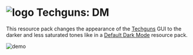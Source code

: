 # ![logo](https://media.forgecdn.net/avatars/1167/935/638738598747381187.png) Techguns: DM
This resource pack changes the appearance of the [Techguns](https://www.curseforge.com/minecraft/mc-mods/techguns) GUI to the darker and less saturated tones like in a [Default Dark Mode](https://www.curseforge.com/minecraft/texture-packs/default-dark-mode) resource pack.

![demo](https://media.forgecdn.net/attachments/1082/664/demo1.png)
